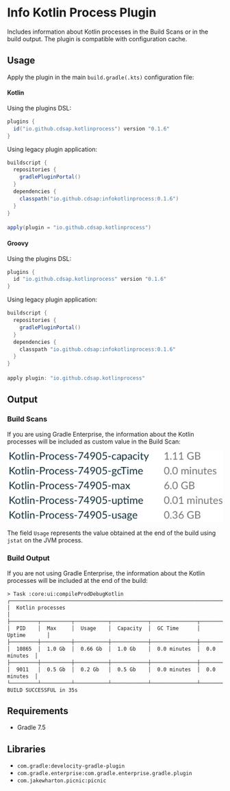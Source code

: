 # Info Kotlin Process Plugin
Includes information about Kotlin processes in the Build Scans or in the build output.
The plugin is compatible with configuration cache.

## Usage
Apply the plugin in the main `build.gradle(.kts)` configuration file:

#### Kotlin
Using the plugins DSL:
``` groovy
plugins {
  id("io.github.cdsap.kotlinprocess") version "0.1.6"
}
```

Using legacy plugin application:
``` groovy
buildscript {
  repositories {
    gradlePluginPortal()
  }
  dependencies {
    classpath("io.github.cdsap:infokotlinprocess:0.1.6")
  }
}

apply(plugin = "io.github.cdsap.kotlinprocess")
```

#### Groovy
Using the plugins DSL:
``` groovy
plugins {
  id "io.github.cdsap.kotlinprocess" version "0.1.6"
}

```

Using legacy plugin application:
``` groovy
buildscript {
  repositories {
    gradlePluginPortal()
  }
  dependencies {
    classpath "io.github.cdsap:infokotlinprocess:0.1.6"
  }
}

apply plugin: "io.github.cdsap.kotlinprocess"
```
## Output
### Build Scans
If you are using Gradle Enterprise, the information about the Kotlin processes will be included as custom value in the
Build Scan:

![](images/buildscan.png)

The field `Usage` represents the value obtained at the end of the build using `jstat` on the JVM process. 

### Build Output
If you are not using Gradle Enterprise, the information about the Kotlin processes will be included at the end of the build:
```
> Task :core:ui:compileProdDebugKotlin
┌─────────────────────────────────────────────────────────────────────────────┐
│  Kotlin processes                                                           │
├─────────┬──────────┬───────────┬────────────┬───────────────┬───────────────┤
│  PID    │  Max     │  Usage    │  Capacity  │  GC Time      │  Uptime       │
├─────────┼──────────┼───────────┼────────────┼───────────────┼───────────────┤
│  10865  │  1.0 Gb  │  0.66 Gb  │  1.0 Gb    │  0.0 minutes  │  0.0 minutes  │
├─────────┼──────────┼───────────┼────────────┼───────────────┼───────────────┤
│  9011   │  0.5 Gb  │  0.2 Gb   │  0.5 Gb    │  0.0 minutes  │  0.0 minutes  │
└─────────┴──────────┴───────────┴────────────┴───────────────┴───────────────┘
BUILD SUCCESSFUL in 35s

```


## Requirements
* Gradle 7.5

## Libraries
* `com.gradle:develocity-gradle-plugin`
* `com.gradle.enterprise:com.gradle.enterprise.gradle.plugin`
* `com.jakewharton.picnic:picnic`
